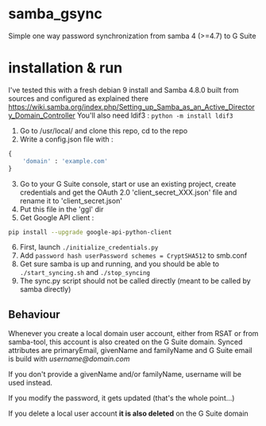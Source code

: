 # samba_gsync
Simple one way password synchronization from samba 4 (>=4.7) to G Suite

# installation & run
I've tested this with a fresh debian 9 install and Samba 4.8.0 built from sources and configured
as explained there https://wiki.samba.org/index.php/Setting_up_Samba_as_an_Active_Directory_Domain_Controller
You'll also need ldif3 : `python -m install ldif3`

1. Go to /usr/local/ and clone this repo, cd to the repo
2. Write a config.json file with :
```python
{
    'domain' : 'example.com'
}
```
3. Go to your G Suite console, start or use an existing project, create credentials and get the OAuth 2.0 
'client_secret_XXX.json' file and rename it to 'client_secret.json'
4. Put this file in the 'ggl' dir
5. Get Google API client :
```bash
pip install --upgrade google-api-python-client
```
6. First, launch `./initialize_credentials.py`
7. Add `password hash userPassword schemes = CryptSHA512` to smb.conf
8. Get sure samba is up and running, and you should be able to `./start_syncing.sh` and `./stop_syncing`
9. The sync.py script should not be called directly (meant to be called by samba directly)

## Behaviour
Whenever you create a local domain user account, either from RSAT or from samba-tool, 
this account is also created on the G Suite domain. Synced attributes are primaryEmail, 
givenName and familyName and G Suite email is build with _username@domain.com_


If you don't provide a givenName and/or familyName, username will be used instead.

If you modify the password, it gets updated (that's the whole point...)

If you delete a local user account **it is also deleted** on the G Suite domain
